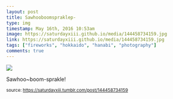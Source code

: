 ```yaml
---
layout: post
title: Sawhooboomspraklep-
type: img
timestamp: May 16th, 2016 10:53am
image: https://saturdayxiii.github.io/media/144458734159.jpg
link: https://saturdayxiii.github.io/media/144458734159.jpg
tags: ["fireworks", "hokkaido", "hanabi", "photography"]
comments: true
---
```

<img src="https://saturdayxiii.github.io/media/144458734159.jpg"/>

Sawhoo~boom-sprakle!
 
  
<small>source: https://saturdayxiii.tumblr.com/post/144458734159</small>